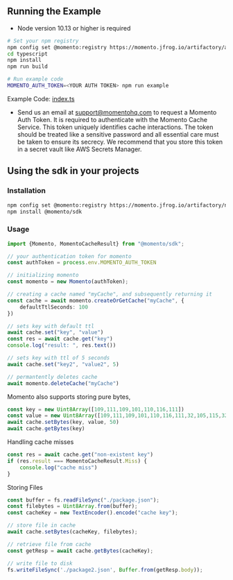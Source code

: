 ## Running the Example

- Node version 10.13 or higher is required

```bash
# Set your npm registry
npm config set @momento:registry https://momento.jfrog.io/artifactory/api/npm/npm-public/
cd typescript
npm install
npm run build

# Run example code
MOMENTO_AUTH_TOKEN=<YOUR AUTH TOKEN> npm run example
```

Example Code: [index.ts](index.ts)
- Send us an email at [support@momentohq.com](mailto:support@momentohq.com) to request a Momento Auth Token. It is required to authenticate with the Momento Cache Service. This token uniquely identifies cache interactions. The token should be treated like a sensitive password and all essential care must be taken to ensure its secrecy. We recommend that you store this token in a secret vault like AWS Secrets Manager.

## Using the sdk in your projects

### Installation
```bash
npm config set @momento:registry https://momento.jfrog.io/artifactory/npm-public/
npm install @momento/sdk
```

### Usage

```typescript
import {Momento, MomentoCacheResult} from "@momento/sdk";

// your authentication token for momento
const authToken = process.env.MOMENTO_AUTH_TOKEN

// initializing momento
const momento = new Momento(authToken);

// creating a cache named "myCache", and subsequently returning it
const cache = await momento.createOrGetCache("myCache", {
    defaultTtlSeconds: 100
})

// sets key with default ttl
await cache.set("key", "value")
const res = await cache.get("key")
console.log("result: ", res.text())

// sets key with ttl of 5 seconds
await cache.set("key2", "value2", 5)

// permantently deletes cache
await momento.deleteCache("myCache")
```

Momento also supports storing pure bytes,
```typescript
const key = new Uint8Array([109,111,109,101,110,116,111])
const value = new Uint8Array([109,111,109,101,110,116,111,32,105,115,32,97,119,101,115,111,109,101,33,33,33])
await cache.setBytes(key, value, 50)
await cache.getBytes(key)
```

Handling cache misses
```typescript
const res = await cache.get("non-existent key")
if (res.result === MomentoCacheResult.Miss) {
    console.log("cache miss")
}
```

Storing Files
```typescript
const buffer = fs.readFileSync("./package.json");
const filebytes = Uint8Array.from(buffer);
const cacheKey = new TextEncoder().encode("cache key");

// store file in cache
await cache.setBytes(cacheKey, filebytes);

// retrieve file from cache
const getResp = await cache.getBytes(cacheKey);

// write file to disk
fs.writeFileSync('./package2.json', Buffer.from(getResp.body));
```
